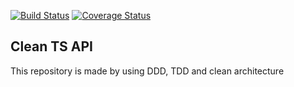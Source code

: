 [![Build Status](https://travis-ci.org/mlucascardoso/clean-ts-api.svg?branch=master)](https://travis-ci.org/mlucascardoso/clean-ts-api)
[![Coverage Status](https://coveralls.io/repos/github/mlucascardoso/clean-ts-api/badge.svg?branch=master)](https://coveralls.io/github/mlucascardoso/clean-ts-api?branch=master)

## Clean TS API
This repository is made by using DDD, TDD and clean architecture


